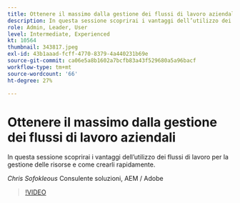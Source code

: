 ```yaml
---
title: Ottenere il massimo dalla gestione dei flussi di lavoro aziendali
description: In questa sessione scoprirai i vantaggi dell’utilizzo dei flussi di lavoro per la gestione delle risorse e come crearli rapidamente.
role: Admin, Leader, User
level: Intermediate, Experienced
kt: 10564
thumbnail: 343817.jpeg
exl-id: 43b1aaad-fcff-4770-8379-4a440231b69e
source-git-commit: ca06e5a8b1602a7bcfb83a43f529680a5a96bacf
workflow-type: tm+mt
source-wordcount: '66'
ht-degree: 27%

---
```


# Ottenere il massimo dalla gestione dei flussi di lavoro aziendali

In questa sessione scoprirai i vantaggi dell’utilizzo dei flussi di lavoro per la gestione delle risorse e come crearli rapidamente.

*Chris Sofokleous* Consulente soluzioni, AEM / Adobe

>[!VIDEO](https://video.tv.adobe.com/v/343817/?quality=12&learn=on)
